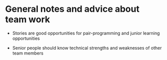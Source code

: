 # General notes and advice about team work

- Stories are good opportunities for pair-programming and junior learning opportunities

- Senior people should know technical strengths and weaknesses of other team members
